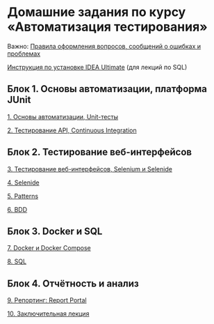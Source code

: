 # Домашние задания по курсу «Автоматизация тестирования»

Важно: [Правила оформления вопросов, сообщений о ошибках и проблемах](report-requirements.md)

[Инструкция по установке IDEA Ultimate](idea-installation.md) (для лекций по SQL)

## Блок 1. Основы автоматизации, платформа JUnit

[1. Основы автоматизации, Unit-тесты](basics)

[2. Тестирование API, Continuous Integration](api-ci)

## Блок 2. Тестирование веб-интерфейсов

[3. Тестирование веб-интерфейсов, Selenium и Selenide](web)

[4. Selenide](selenide)

[5. Patterns](patterns)

[6. BDD](bdd)

## Блок 3. Docker и SQL

[7. Docker и Docker Compose](docker)

[8. SQL](sql)

## Блок 4. Отчётность и анализ

[9. Репортинг: Report Portal](reporting)

[10. Заключительная лекция](summary)



